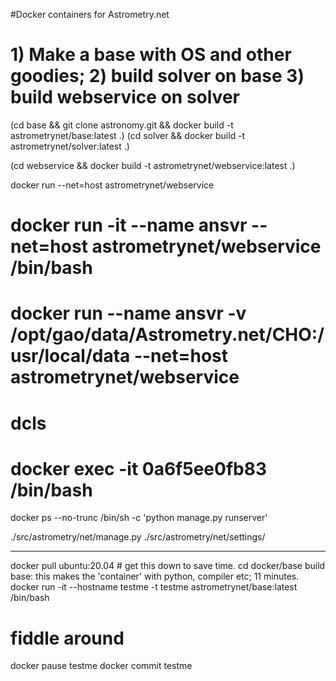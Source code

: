 #Docker containers for Astrometry.net
# 1) Make a base with OS and other goodies; 2) build solver on base 3) build webservice on solver

(cd base && git clone astronomy.git && docker build -t astrometrynet/base:latest .)
(cd solver && docker build -t astrometrynet/solver:latest .)

(cd webservice && docker build -t astrometrynet/webservice:latest .)

docker run --net=host astrometrynet/webservice

# docker run -it --name ansvr  --net=host astrometrynet/webservice /bin/bash
# docker run --name ansvr  -v /opt/gao/data/Astrometry.net/CHO:/usr/local/data --net=host astrometrynet/webservice
# dcls
# docker exec -it 0a6f5ee0fb83  /bin/bash

docker ps --no-trunc
/bin/sh -c 'python manage.py runserver'



./src/astrometry/net/manage.py
./src/astrometry/net/settings/


---
docker pull ubuntu:20.04   # get this down to save time.
cd docker/base
build base: this makes the 'container' with python, compiler etc; 11 minutes.
  docker run -it --hostname testme -t testme astrometrynet/base:latest /bin/bash
  # fiddle around
  docker pause testme
  docker commit testme
